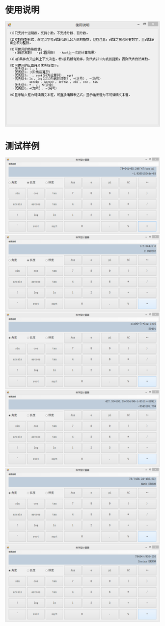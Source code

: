 # 使用说明  
![](picture/help.png)  

# 测试样例  
![](picture/test1.png)  
![](picture/test2.png)  
![](picture/test3.png)  
![](picture/test4.png)  
![](picture/test5.png)  
![](picture/test6.png)  